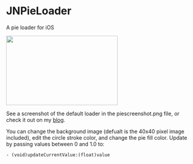 JNPieLoader
===========

A pie loader for iOS

[<img src="https://github.com/FastSociety/cameo-encyclopedia/blob/master/images/Server.Architecture.Branded.png?raw=true" width="300" height="187"/>](https://github.com/FastSociety/cameo-encyclopedia/blob/master/images/Server.Architecture.Branded.png)

See a screenshot of the default loader in the piescreenshot.png file, or check it out on my [blog](http://nicholjs.com/post/24228867084/i-created-a-simple-pie-loader-for-ios-fork-it).

You can change the background image (defualt is the 40x40 pixel image included), edit the circle stroke color, and change the pie fill color. Update by passing values between 0 and 1.0 to:

    - (void)updateCurrentValue:(float)value